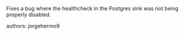 Fixes a bug where the healthcheck in the Postgres sink was not being properly disabled.

authors: jorgehermo9
